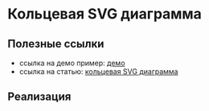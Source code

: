 # Кольцевая SVG диаграмма

## Полезные ссылки
* ссылка на демо пример: [демо](https://f0rtestf.github.io/interface-elements/donat-chart/index.html)
* ссылка на статью:  [кольцевая SVG диаграмма](https://medium.com/@heyoka/scratch-made-svg-donut-pie-charts-in-html5-2c587e935d72)


## Реализация  
